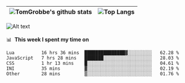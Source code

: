 |![TomGrobbe's github stats](https://github-readme-stats.vercel.app/api?username=egerdnc&count_private=true&show_icons=true&theme=dracula&disable_animations=true&include_all_commits=true)|![Top Langs](https://github-readme-stats.vercel.app/api/top-langs/?username=egerdnc&theme=dracula&langs_count=10&layout=compact)|
|:-:|:-:|

![Alt text](https://spotify-recently-played-readme.vercel.app/api?user=i4a9i8pn8x8vvskq8v52yhckr)
<br>
<br>
📊 &nbsp;**This week I spent my time on**
<!--START_SECTION:waka-->
```text
Lua          16 hrs 36 mins  ███████████████▓░░░░░░░░░   62.28 % 
JavaScript   7 hrs 28 mins   ███████░░░░░░░░░░░░░░░░░░   28.03 % 
CSS          1 hr 13 mins    █░░░░░░░░░░░░░░░░░░░░░░░░   04.61 % 
INI          35 mins         ▓░░░░░░░░░░░░░░░░░░░░░░░░   02.19 % 
Other        28 mins         ▒░░░░░░░░░░░░░░░░░░░░░░░░   01.76 % 
```
<!--END_SECTION:waka-->
